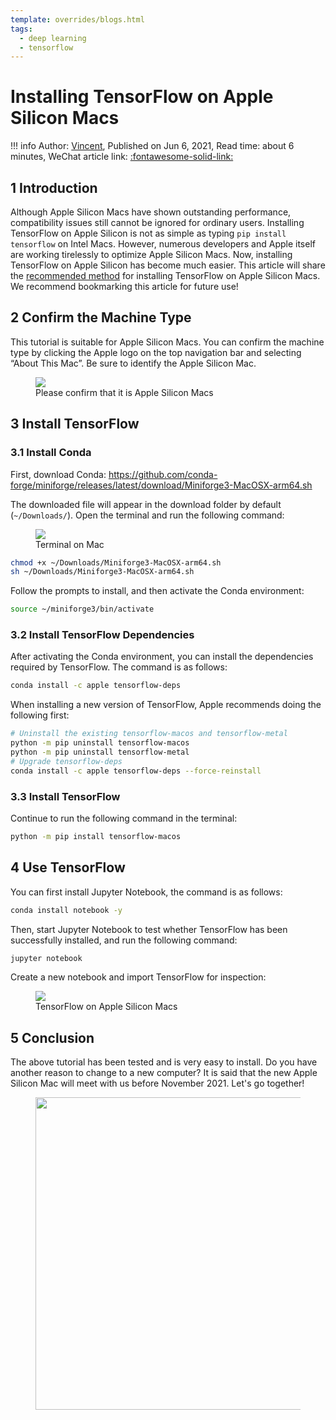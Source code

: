 ```yaml
---
template: overrides/blogs.html
tags:
  - deep learning
  - tensorflow
---
```


# Installing TensorFlow on Apple Silicon Macs

!!! info
    Author: [Vincent](https://github.com/Realvincentyuan), Published on Jun 6, 2021, Read time: about 6 minutes, WeChat article link: [:fontawesome-solid-link:](https://mp.weixin.qq.com/s?__biz=MzI4Mjk3NzgxOQ==&mid=2247484601&idx=1&sn=75f5abda4d4c11c68df992d7e84a0c7d&chksm=eb90f7cddce77edbf2422d88f1f971345feed68f3553c0fdf5a34a6a795aa839e49fa72aa129&token=2030183771&lang=zh_CN#rd)

## 1 Introduction

Although Apple Silicon Macs have shown outstanding performance, compatibility issues still cannot be ignored for ordinary users. Installing TensorFlow on Apple Silicon is not as simple as typing `pip install tensorflow` on Intel Macs. However, numerous developers and Apple itself are working tirelessly to optimize Apple Silicon Macs. Now, installing TensorFlow on Apple Silicon has become much easier. This article will share the [recommended method](https://developer.apple.com/metal/tensorflow-plugin/ 'Getting Started with tensorflow-metal PluggableDevice') for installing TensorFlow on Apple Silicon Macs. We recommend bookmarking this article for future use!

## 2 Confirm the Machine Type

This tutorial is suitable for Apple Silicon Macs. You can confirm the machine type by clicking the Apple logo on the top navigation bar and selecting “About This Mac”. Be sure to identify the Apple Silicon Mac.

 <figure>
   <img src="https://cdn.jsdelivr.net/gh/BulletTech2021/Pics/img/Mac_info.png" />
     <figcaption>Please confirm that it is Apple Silicon Macs</figcaption>
 </figure>

## 3 Install TensorFlow

### 3.1 Install Conda

First, download Conda: https://github.com/conda-forge/miniforge/releases/latest/download/Miniforge3-MacOSX-arm64.sh

The downloaded file will appear in the download folder by default (`~/Downloads/`). Open the terminal and run the following command:

<figure>
  <img src="https://cdn.jsdelivr.net/gh/BulletTech2021/Pics/img/Terminal.png" />
    <figcaption>Terminal on Mac</figcaption>
</figure>

```bash
chmod +x ~/Downloads/Miniforge3-MacOSX-arm64.sh
sh ~/Downloads/Miniforge3-MacOSX-arm64.sh
```

Follow the prompts to install, and then activate the Conda environment:

```bash
source ~/miniforge3/bin/activate
```

### 3.2 Install TensorFlow Dependencies

After activating the Conda environment, you can install the dependencies required by TensorFlow. The command is as follows:

```bash
conda install -c apple tensorflow-deps
```

When installing a new version of TensorFlow, Apple recommends doing the following first:

```bash
# Uninstall the existing tensorflow-macos and tensorflow-metal
python -m pip uninstall tensorflow-macos
python -m pip uninstall tensorflow-metal
# Upgrade tensorflow-deps
conda install -c apple tensorflow-deps --force-reinstall
```

### 3.3 Install TensorFlow

Continue to run the following command in the terminal:

```bash
python -m pip install tensorflow-macos
```

## 4 Use TensorFlow

You can first install Jupyter Notebook, the command is as follows:

```bash
conda install notebook -y
```

Then, start Jupyter Notebook to test whether TensorFlow has been successfully installed, and run the following command:

```bash
jupyter notebook
```

Create a new notebook and import TensorFlow for inspection:

<figure>
  <img src="https://cdn.jsdelivr.net/gh/BulletTech2021/Pics/img/TF_on_Apple_Silicon_Mac.png" />
    <figcaption>TensorFlow on Apple Silicon Macs</figcaption>
</figure>


## 5 Conclusion

The above tutorial has been tested and is very easy to install. Do you have another reason to change to a new computer? It is said that the new Apple Silicon Mac will meet with us before November 2021. Let's go together!

<figure>
  <img src="https://cdn.jsdelivr.net/gh/BulletTech2021/Pics/2021-6-14/1623639526512-1080P%20(Full%20HD)%20-%20Tail%20Pic.png" width="500" />
</figure>